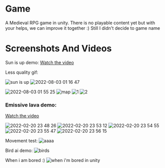 # Game
A Medieval RPG game in unity. There is no playable content yet but with your helps, we can improve it together :)
Still I didn't decide to game name

# Screenshots And Videos


Sun is up demo:
[Watch the video](https://user-images.githubusercontent.com/51961772/183011992-a7d43117-e49a-4751-907f-eb117963f02a.mp4)

Less quality gif: 

![sun is up](https://user-images.githubusercontent.com/51961772/183015979-3e6f4a67-3f17-40d3-a9f7-54b42e622614.gif)
![2022-08-03 01 16 47](https://user-images.githubusercontent.com/51961772/183012173-98a36f38-e05c-4f79-a232-c9a1d88ac7f8.png)

![2022-08-03 01 55 25](https://user-images.githubusercontent.com/51961772/183012099-bc3b8cf9-5ca3-468d-93a9-68f6fd2a7b71.png)
![map](https://user-images.githubusercontent.com/51961772/183012103-6d01bb8e-afd4-48a4-8e11-edafd7e45416.png)
![1](https://user-images.githubusercontent.com/51961772/183012105-841cd03e-af7d-492d-b51b-d959a2e0196b.png)
![2](https://user-images.githubusercontent.com/51961772/183012113-d5763bef-7938-4455-9fde-248597396615.png)
### Emissive lava demo: 
[Watch the video](https://user-images.githubusercontent.com/51961772/183013963-bded31f9-115a-4e1c-9d4a-56ac2c7c766c.mp4)



![2022-02-20 23 48 26](https://user-images.githubusercontent.com/51961772/183012118-8caa9319-79a0-460b-8a3d-3c6049551b4c.png)
![2022-02-20 23 53 12](https://user-images.githubusercontent.com/51961772/183012123-a951df41-6be0-4de4-824f-84b65cbca4f0.png)
![2022-02-20 23 54 55](https://user-images.githubusercontent.com/51961772/183012131-e373104b-4679-4e18-81e4-ecfba47fdae3.png)
![2022-02-20 23 55 47](https://user-images.githubusercontent.com/51961772/183012136-77839a1e-f1ab-49e3-84ce-3d9011403251.png)
![2022-02-20 23 56 15](https://user-images.githubusercontent.com/51961772/183012140-9d5b2072-ec9d-4132-a565-06df5f877a9b.png)

Movement test:
![aaaa](https://user-images.githubusercontent.com/51961772/183012304-7d8705cc-8565-4c14-b4b0-f0f10ada9c40.gif)

Bird ai demo:
![birds](https://user-images.githubusercontent.com/51961772/183012419-b2256be4-646b-4825-b16e-0cd984559f28.gif)

When i am bored :)
![when i'm bored in unity](https://user-images.githubusercontent.com/51961772/183012686-21333f72-c0cc-4484-aacc-bdc746e0abae.gif)
